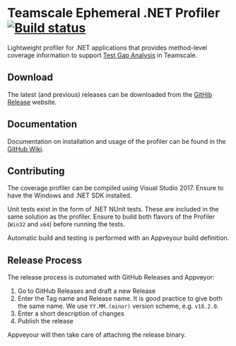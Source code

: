 Teamscale Ephemeral .NET Profiler
[![Build status](https://ci.appveyor.com/api/projects/status/pamrby3g6dm26074/branch/master?svg=true)](https://ci.appveyor.com/project/cqse/teamscale-profiler-dotnet/branch/master)
===================================

Lightweight profiler for .NET applications that provides method-level coverage information to support [Test Gap Analysis](https://www.cqse.eu/en/consulting/software-test-control/) in Teamscale.

## Download

The latest (and previous) releases can be downloaded from the [GitHib Release](https://github.com/cqse/teamscale-profiler-dotnet/releases) website.

## Documentation

Documentation on installation and usage of the profiler can be found in the [GitHub Wiki](https://github.com/cqse/teamscale-profiler-dotnet/wiki).

## Contributing

The coverage profiler can be compiled using Visual Studio 2017. Ensure to have the Windows and .NET SDK installed.

Unit tests exist in the form of .NET NUnit tests. These are included in the same solution as the profiler. Ensure to build both flavors of the Profiler (`Win32` and `x64`) before running the tests.

Automatic build and testing is performed with an Appveyour build definition.

## Release Process

The release process is outomated with GitHub Releases and Appveyor:

1. Go to GitHub Releases and draft a new Release
2. Enter the Tag name and Release name. It is good practice to give both the same name. We use `YY.MM.(minor)` version scheme, e.g. `v18.2.0`.
3. Enter a short description of changes
4. Publish the release

Appveyour will then take care of attaching the release binary.
